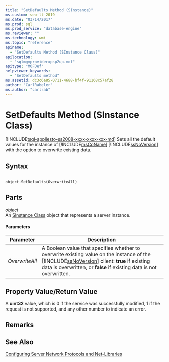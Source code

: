 ```yaml
---
title: "SetDefaults Method (SInstance)"
ms.custom: seo-lt-2019
ms.date: "03/14/2017"
ms.prod: sql
ms.prod_service: "database-engine"
ms.reviewer: ""
ms.technology: wmi
ms.topic: "reference"
apiname: 
  - "SetDefaults Method (SInstance Class)"
apilocation: 
  - "sqlmgmproviderxpsp2up.mof"
apitype: "MOFDef"
helpviewer_keywords: 
  - "SetDefaults method"
ms.assetid: dc3c6a85-0711-4688-bf4f-91168c57af28
author: "CarlRabeler"
ms.author: "carlrab"
---
```

# SetDefaults Method (SInstance Class)
[!INCLUDE[tsql-appliesto-ss2008-xxxx-xxxx-xxx-md](../../../includes/applies-to-version/sqlserver.md)]
  Sets all the default values for the instance of [!INCLUDE[msCoName](../../../includes/msconame-md.md)] [!INCLUDE[ssNoVersion](../../../includes/ssnoversion-md.md)] with the option to overwrite existing data.  
  
## Syntax  
  
```  
  
object.SetDefaults(OverwriteAll)  
```  
  
## Parts  
 *object*  
 An [SInstance Class](../../../relational-databases/wmi-provider-configuration-classes/sinstance-class/sinstance-class.md) object that represents a server instance.  
  
#### Parameters  
  
|Parameter|Description|  
|---------------|-----------------|  
|*OverwriteAll*|A Boolean value that specifies whether to overwrite existing value on the instance of the [!INCLUDE[ssNoVersion](../../../includes/ssnoversion-md.md)] client: **true** if existing data is overwritten, or **false** if existing data is not overwritten.|  
  
## Property Value/Return Value  
 A **uint32** value, which is 0 if the service was successfully modified, 1 if the request is not supported, and any other number to indicate an error.  
  
## Remarks  
  
## See Also  
 [Configuring Server Network Protocols and Net-Libraries](https://msdn.microsoft.com/library/ms177485\(v=sql.100\).aspx)  
  
  
